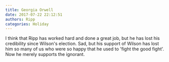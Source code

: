 ```yaml
---
title: Georgia Orwell
date: 2017-07-22 22:12:51
authors: Ripp
categories: Holiday
---
```


 I think that Ripp has worked hard and done a great job, but he has lost his credibility since Wilson's election.  Sad, but his support of Wilson has lost him so many of us who were so happy that he used to 'fight the good fight'.  Now he merely supports the ignorant.
